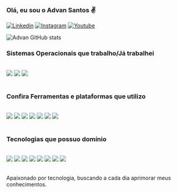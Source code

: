 ### Olá, eu sou o Advan Santos ✌️

[![Linkedin](https://img.shields.io/badge/LinkedIn-0077B5?style=for-the-badge&logo=linkedin&logoColor=white)](https://www.linkedin.com/in/advan-santos/)
[![Instagram](https://img.shields.io/badge/Instagram-E4405F?style=for-the-badge&logo=instagram&logoColor=white)](https://www.instagram.com/advansant/)
[![Youtube](https://img.shields.io/badge/YouTube-FF0000?style=for-the-badge&logo=youtube&logoColor=white)](https://www.youtube.com/channel/UC3qz-cB3yOYiXNb5DNZS_9A)

![Advan GitHub stats](https://github-readme-stats.vercel.app/api?username=Advansant&show_icons=true&theme=radical)

### Sistemas Operacionais que trabalho/Já trabalhei
<div style="display: inline_block"><br/>
   <img align="center alt="Windows" src="https://img.shields.io/badge/Windows-0078D6?style=for-the-badge&logo=windows&logoColor=white" />
  <img align="center alt="Linux" src="https://img.shields.io/badge/Linux-FCC624?style=for-the-badge&logo=linux&logoColor=black" />
   <img align="center alt="Ubuntu" src="https://img.shields.io/badge/Ubuntu-E95420?style=for-the-badge&logo=ubuntu&logoColor=white" />
      </div><br/>

  ### Confira Ferramentas e plataformas que utilizo
<div style="display: inline_block"><br/>
   <img align="center alt="Notepad++" src="https://img.shields.io/badge/Notepad++-90E59A.svg?style=for-the-badge&logo=notepad%2B%2B&logoColor=black" />
  <img align="center alt="Coursera" src="https://img.shields.io/badge/Coursera-0056D2?style=for-the-badge&logo=Coursera&logoColor=white" />
   <img align="center alt="Datacamp" src="https://img.shields.io/badge/Datacamp-05192D?style=for-the-badge&logo=datacamp&logoColor=65FF8F" />
  <img align="center alt="Duolingo" src="https://img.shields.io/badge/Duolingo-58CC02?style=for-the-badge&logo=Duolingo&logoColor=white" />
  <img align="center alt="Eclipse" src="https://img.shields.io/badge/Eclipse-2C2255?style=for-the-badge&logo=eclipse&logoColor=white" />
  <img align="center alt="VisualStudio" src="https://img.shields.io/badge/Visual_Studio-5C2D91?style=for-the-badge&logo=visual%20studio&logoColor=white" />
  <img align="center alt="VisualStudioCode" src="https://img.shields.io/badge/Visual_Studio_Code-0078D4?style=for-the-badge&logo=visual%20studio%20code&logoColor=white" />
  </div><br/>

### Tecnologias que possuo domínio
<div style="display: inline_block"><br/>
   <img align="center alt="Java" src="https://img.shields.io/badge/Java-ED8B00?style=for-the-badge&logo=openjdk&logoColor=white" />
  <img align="center alt="JavaScript" src="https://img.shields.io/badge/JavaScript-323330?style=for-the-badge&logo=javascript&logoColor=F7DF1E" />
  <img align="center alt="Python" src="https://img.shields.io/badge/Python-14354C?style=for-the-badge&logo=python&logoColor=white" />
  <img align="center alt="Bootstrap" src="https://img.shields.io/badge/Bootstrap-563D7C?style=for-the-badge&logo=bootstrap&logoColor=white" />
  <img align="center alt="Sqlite" src="https://img.shields.io/badge/SQLite-07405E?style=for-the-badge&logo=sqlite&logoColor=white" />
  <img align="center alt="React" src="https://img.shields.io/badge/React-20232A?style=for-the-badge&logo=react&logoColor=61DAFB"/>
  <img align="center alt="NodeJs" src="https://img.shields.io/badge/Node.js-43853D?style=for-the-badge&logo=node.js&logoColor=white" />
  <img align="center alt="Typescript" src="https://img.shields.io/badge/TypeScript-007ACC?style=for-the-badge&logo=typescript&logoColor=white" />
   </div><br/>

   Apaixonado por tecnologia, buscando a cada dia aprimorar meus conhecimentos.
